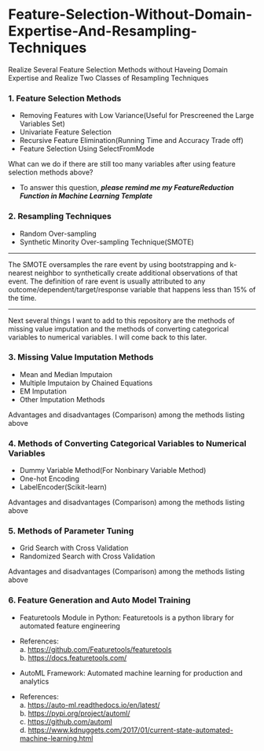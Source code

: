 # Feature-Selection-Without-Domain-Expertise-And-Resampling-Techniques
Realize Several Feature Selection Methods without Haveing Domain Expertise and Realize Two Classes of Resampling Techniques

### 1. Feature Selection Methods

* Removing Features with Low Variance(Useful for Prescreened the Large Variables Set)    
* Univariate Feature Selection
* Recursive Feature Elimination(Running Time and Accuracy Trade off)   
* Feature Selection Using SelectFromMode

What can we do if there are still too many variables after using feature selection methods above?
* To answer this question, **_please remind me my FeatureReduction Function in Machine Learning Template_**

### 2. Resampling Techniques
* Random Over-sampling
* Synthetic Minority Over-sampling Technique(SMOTE)

***
The SMOTE oversamples the rare event by using bootstrapping and k-nearest neighbor to synthetically create additional observations of that event. The definition of rare event is usually attributed to any outcome/dependent/target/response variable that happens less than 15% of the time.
***

Next several things I want to add to this repository are the methods of missing value imputation and the methods of converting categorical variables to numerical variables. I will come back to this later.

### 3. Missing Value Imputation Methods
* Mean and Median Imputaion
* Multiple Imputaion by Chained Equations
* EM Imputation
* Other Imputation Methods

Advantages and disadvantages (Comparison) among the methods listing above

### 4. Methods of Converting Categorical Variables to Numerical Variables
* Dummy Variable Method(For Nonbinary Variable Method)
* One-hot Encoding
* LabelEncoder(Scikit-learn)

Advantages and disadvantages (Comparison) among the methods listing above

### 5. Methods of Parameter Tuning
* Grid Search with Cross Validation
* Randomized Search with Cross Validation

Advantages and disadvantages (Comparison) among the methods listing above

### 6. Feature Generation and Auto Model Training
* Featuretools Module in Python: Featuretools is a python library for automated feature engineering

 * References:  
   a. https://github.com/Featuretools/featuretools     
   b. https://docs.featuretools.com/

* AutoML Framework: Automated machine learning for production and analytics

 * References:  
   a. https://auto-ml.readthedocs.io/en/latest/  
   b. https://pypi.org/project/automl/   
   c. https://github.com/automl  
   d. https://www.kdnuggets.com/2017/01/current-state-automated-machine-learning.html
